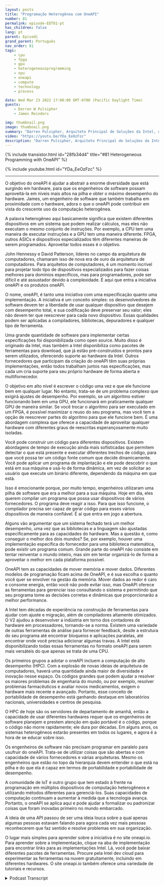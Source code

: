 ```yaml
---
layout: posts
title: "Programação Heterogênea com OneAPI"
number: 81
permalink: episode-EDT81-pt
has_children: false
lang: pt
parent: Episodi
grand_parent: Português
nav_order: 81
tags:
    - cpu
    - fpga
    - gpu
    - heterogeneousprogramming
    - npu
    - oneapi
    - compute
    - technology
    - process

date: Wed Mar 23 2022 17:00:00 GMT-0700 (Pacific Daylight Time)
guests:
    - Darren W Pulsipher
    - James Reinders

img: thumbnail.png
image: thumbnail.png
summary: "Darren Pulsipher, Arquiteto Principal de Soluções da Intel, discute as capacidades e o futuro do OneAPI, um modelo de programação unificado, aberto e baseado em padrões, que oferece uma experiência de desenvolvimento comum em arquiteturas de aceleradores, com o Evangelista-Chefe do OneAPI da Intel, James Reinders."
video: "https://youtu.be/YDa_EeOzFzc"
description: "Darren Pulsipher, Arquiteto Principal de Soluções da Intel, discute as capacidades e o futuro do OneAPI, um modelo de programação unificado, aberto e baseado em padrões, que oferece uma experiência de desenvolvimento comum em arquiteturas de aceleradores, com o Evangelista-Chefe do OneAPI da Intel, James Reinders."
---
```


<div>
{% include transistor.html id="28fb34d4" title="#81 Heterogeneous Programming with OneAPI" %}

{% include youtube.html id="YDa_EeOzFzc" %}
</div>

---

O objetivo do oneAPI é ajudar a abstrair a enorme diversidade que está surgindo em hardware, para que os engenheiros de software possam aproveitá-la em níveis mais altos na pilha e obter o máximo desempenho do hardware. James, um engenheiro de software que também trabalha em proximidade com o hardware, adora o que o oneAPI pode contribuir em vista do crescente uso da computação heterogênea.

A palavra heterogêneo aqui basicamente significa que existem diferentes dispositivos em um sistema que podem realizar cálculos, mas eles não executam o mesmo conjunto de instruções. Por exemplo, a CPU tem uma maneira de executar instruções e a GPU tem uma maneira diferente. FPGA, outros ASICs e dispositivos especializados têm diferentes maneiras de serem programados. Aproveitar todos esses é o objetivo.

John Hennessy e David Patterson, líderes no campo da arquitetura de computadores, chamaram isso de nova era de ouro da arquitetura de computadores. Para arquitetos de computadores, é um momento incrível para projetar todo tipo de dispositivos especializados para fazer coisas melhores para domínios específicos, mas para programadores, pode ser difícil e até assustador devido à complexidade. É aqui que entra a iniciativa oneAPI e os produtos oneAPI.

O nome, oneAPI, é tanto uma iniciativa com uma especificação quanto uma implementação. A iniciativa é um conceito simples: os desenvolvedores de software devem ter a liberdade de usar qualquer dispositivo que desejem com desempenho total, e sua codificação deve preservar seu valor; eles não devem ter que reescrever para cada novo dispositivo. Essas qualidades podem ser aplicadas a compiladores, bibliotecas, depuradores e qualquer tipo de ferramenta.

Uma grande quantidade de software para implementar certas especificações foi disponibilizada como open source. Muito disso é originado da Intel, mas também a Intel disponibiliza como pacotes de ferramentas para download, que já estão pré-construídos e prontos para serem utilizados, oferecendo suporte ao hardware da Intel. Outros fornecedores que participam da criação do oneAPI têm suas próprias implementações, então todos trabalham juntos nas especificações, mas cada um cria suporte para seu próprio hardware de forma aberta e multifornecedor.

O objetivo em alto nível é escrever o código uma vez e que ele funcione bem em qualquer lugar. No entanto, trata-se de um problema complexo que exigirá ajustes de desempenho. Por exemplo, se um algoritmo estiver funcionando bem em uma GPU, ele funcionará em praticamente qualquer GPU de maneira similar. Se você trocar o algoritmo para ser executado em um FPGA, é possível maximizar o reuso do seu programa, mas você tem a opção de reescrever partes do algoritmo para que ele funcione bem. É uma abordagem complexa que oferece a capacidade de aproveitar qualquer hardware com diferentes graus de reescritas esperançosamente muito isoladas.

Você pode construir um código para diferentes dispositivos. Existem abordagens de tempo de execução ainda mais sofisticadas que permitem detectar o que está presente e executar diferentes trechos de código, para que você possa ter um código fonte comum que decide dinamicamente. Você pode aplicar um programa de implantação e ele pode descobrir o que está em sua máquina e usá-lo de forma dinâmica, em vez de solicitar ao usuário que execute um binário diferente, dependendo da máquina em que está.

Isso é emocionante porque, por muito tempo, engenheiros utilizaram uma pilha de software que era a melhor para a sua máquina. Hoje em dia, eles querem compilar um programa que possa usar dispositivos de vários fornecedores. O programa deve reagir a isso. Para que isso funcione, o compilador precisa ser capaz de gerar código para esses vários dispositivos de maneira confiável. É aí que entra em jogo a abertura.

Alguns vão argumentar que um sistema fechado terá um melhor desempenho, uma vez que as bibliotecas e a linguagem são ajustadas especificamente para as capacidades do hardware. Mas a questão é, como conseguir o melhor dos dois mundos? Se, por exemplo, houver uma implementação específica do fornecedor para uma biblioteca matemática, pode existir um programa comum. Grande parte do oneAPI não consiste em tentar reinventar o mundo inteiro, mas sim em tentar organizá-lo de forma a aproveitar o melhor em cada plataforma possível.

OneAPI tem as capacidades de mover memória e mover dados. Diferentes modelos de programação ficam acima de OneAPI, e é sua escolha o quanto você quer se envolver na gestão da memória. Mover dados ao redor é caro e consome energia, então você não pode evitar isso, mas OneAPI oferece as ferramentas para gerenciar isso consultando o sistema e permitindo que seu programa tome as decisões corretas e dinâmicas que proporcionarão a melhor performance.

A Intel tem décadas de experiência na construção de ferramentas para ajudar com ajuste e migração, além de compiladores altamente otimizados. O V2 ajudou a desenvolver a indústria em torno dos contadores de hardware em processadores, tornando-se a norma. Existem uma variedade de outras ferramentas de análise para fornecer feedback, desde a estrutura do seu programa até encontrar bloqueios e aplicações paralelas, até encontrar onde você precisa adicionar algumas travas. A Intel está disponibilizando todas essas ferramentas no formato oneAPI para serem mais versáteis do que apenas se trata de uma CPU.

Os primeiros grupos a adotar o oneAPI incluem a computação de alto desempenho (HPC). Com a explosão de novas ideias de arquitetura de computadores, haverá uma quantidade ainda maior de diversidade e inovação nesse espaço. Os códigos grandes que podem ajudar a resolver os maiores problemas de engenharia do mundo, ou por exemplo, resolver problemas farmacêuticos e avaliar novos medicamentos, exigem o hardware mais recente e avançado. Portanto, esse conceito de portabilidade de desempenho está ganhando destaque em laboratórios nacionais, universidades e centros de pesquisa.

O HPC de hoje são os servidores de departamento de amanhã, então a capacidade de usar diferentes hardwares requer que os engenheiros de software planejem e prestem atenção em quão portável é o código, porque o código não morre rapidamente; ele dura por décadas. Em alguns anos, os sistemas heterogêneos estarão presentes em todos os lugares, e agora é a hora de se educar sobre isso.

Os engenheiros de software não precisam programar em paralelo para usufruir do oneAPI. Trata-se de utilizar coisas que são abertas e com capacidade de vários fornecedores e várias arquiteturas. Mesmo os engenheiros que estão no topo da hierarquia devem entender o que está na pilha e do que ela é capaz em termos de portabilidade e portabilidade de desempenho.

A comunidade de IoT é outro grupo que tem estado à frente na programação em múltiplos dispositivos de computação heterogêneos e utilizando métodos diferentes para gerenciá-los. Suas capacidades de computação continuam a aumentar à medida que a tecnologia avança. Portanto, o oneAPI se aplica aqui e pode ajudar a formalizar ou padronizar coisas que foram inovadas primeiro no mundo embarcado.

A ideia de uma API passou de ser uma ideia louca sobre a qual apenas algumas pessoas estavam falando para agora cada vez mais pessoas reconhecerem que faz sentido e resolve problemas em sua organização.

O lugar mais simples para aprender sobre a iniciativa é no site oneapi.io. Para aprender sobre a implementação, clique na aba de implementação para encontrar links para as implementações Intel. Lá, você pode baixar diferentes pacotes de ferramentas. Procure pela Intel dev cloud para experimentar as ferramentas na nuvem gratuitamente, incluindo em diferentes hardwares. O site oneapi.io também oferece uma variedade de tutoriais e recursos.



<details>
<summary> Podcast Transcript </summary>

<p></p>

</details>
